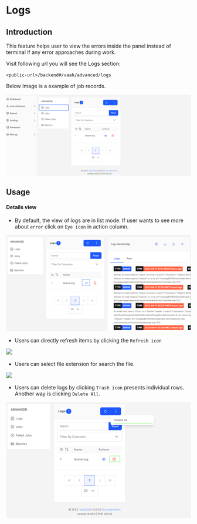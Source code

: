 # Logs


## Introduction

This feature helps  user to view the errors inside the panel instead of terminal if any error approaches during work.

Visit following url you will see the Logs section:

```http request
<public-url>/backend#/vaah/advanced/logs
```

Below Image is a example of job records.

<img src="/images/logs-1.png">

## Usage

#### Details view

- By default, the view of logs are in list mode.
If user wants to see more about `error` click on `Eye icon` in action column.


<img src="/images/logs-2.png">


- Users can directly refresh items by clicking the `Refresh icon`

<img src="/images/logs-refresh.png">

- Users can select file extension for search the file.

<img src="/images/logs-file-extension.png">

- Users can delete logs by clicking `Trash icon` presents individual rows.
Another way is clicking `Delete All`.

<img src="/images/logs-3.png">